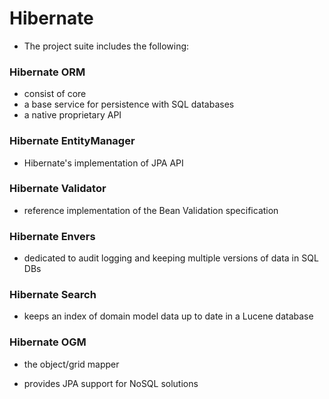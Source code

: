 # Hibernate

- The project suite includes the following:

### Hibernate ORM

- consist of core
- a base service for persistence with SQL databases
- a native proprietary API

### Hibernate EntityManager

- Hibernate's implementation of JPA API

### Hibernate Validator

- reference implementation of the Bean Validation specification

### Hibernate Envers

- dedicated to audit logging and keeping multiple versions of data in SQL DBs

### Hibernate Search

- keeps an index of domain model data up to date in a Lucene database

### Hibernate OGM

- the object/grid mapper

- provides JPA support for NoSQL solutions

